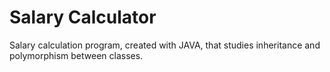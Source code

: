 # Salary Calculator
Salary calculation program, created with JAVA, that studies inheritance and polymorphism between classes.
